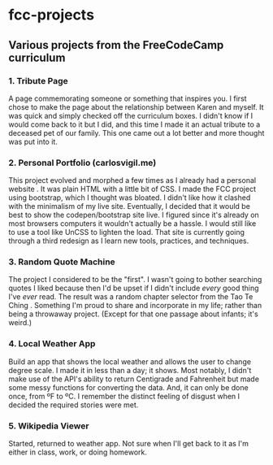 # fcc-projects

## Various projects from the FreeCodeCamp curriculum

### 1. Tribute Page

A page commemorating someone or something that inspires you. I first chose to
make the page about the relationship between Karen and myself. It was quick and
simply checked off the curriculum boxes. I didn't know if I would come back to
it but I did, and this time I made it an actual tribute to a deceased pet of
our family. This one came out a lot better and more thought was put into it.

### 2. Personal Portfolio (carlosvigil.me)

This project evolved and morphed a few times as I already had a personal website
. It was plain HTML with a little bit of CSS. I made the FCC project using
bootstrap, which I thought was bloated. I didn't like how it clashed with the
minimalism of my live site. Eventually, I decided that it would be best to show
the codepen/bootstrap site live. I figured since it's already on most browsers
computers it wouldn't actually be a hassle. I would still like to use a tool
like UnCSS to lighten the load. That site is currently going through a third
redesign as I learn new tools, practices, and techniques.

### 3. Random Quote Machine

The project I considered to be the "first". I wasn't going to bother searching
quotes I liked because then I'd be upset if I didn't include *every* good thing
I've *ever* read. The result was a random chapter selector from the Tao Te Ching
. Something I'm proud to share and incorporate in my life; rather than being a
throwaway project. (Except for that one passage about infants; it's weird.)

### 4. Local Weather App

Build an app that shows the local weather and allows the user to change degree 
scale. I made it in less than a day; it shows. Most notably, I didn't make use 
of the API's ability to return Centigrade and Fahrenheit but made some messy 
functions for converting the data. And, it can only be done once, from ºF to ºC.
 I remember the distinct feeling of disgust when I decided the required stories 
were met.

### 5. Wikipedia Viewer

Started, returned to weather app. Not sure when I'll get back to it as I'm either in 
class, work, or doing homework.
